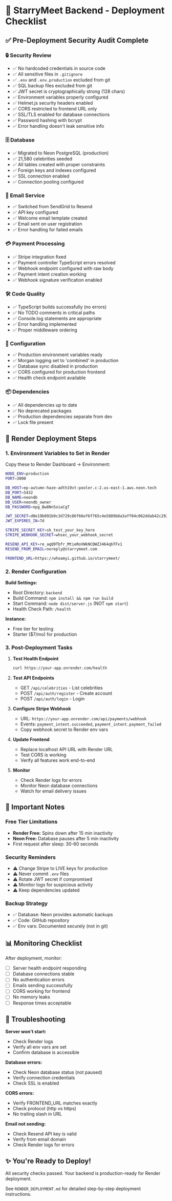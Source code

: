 # 🚀 StarryMeet Backend - Deployment Checklist

## ✅ Pre-Deployment Security Audit Complete

### 🔒 Security Review
- ✅ No hardcoded credentials in source code
- ✅ All sensitive files in `.gitignore`
- ✅ `.env` and `.env.production` excluded from git
- ✅ SQL backup files excluded from git
- ✅ JWT secret is cryptographically strong (128 chars)
- ✅ Environment variables properly configured
- ✅ Helmet.js security headers enabled
- ✅ CORS restricted to frontend URL only
- ✅ SSL/TLS enabled for database connections
- ✅ Password hashing with bcrypt
- ✅ Error handling doesn't leak sensitive info

### 🗄️ Database
- ✅ Migrated to Neon PostgreSQL (production)
- ✅ 21,580 celebrities seeded
- ✅ All tables created with proper constraints
- ✅ Foreign keys and indexes configured
- ✅ SSL connection enabled
- ✅ Connection pooling configured

### 📧 Email Service
- ✅ Switched from SendGrid to Resend
- ✅ API key configured
- ✅ Welcome email template created
- ✅ Email sent on user registration
- ✅ Error handling for failed emails

### 💳 Payment Processing
- ✅ Stripe integration fixed
- ✅ Payment controller TypeScript errors resolved
- ✅ Webhook endpoint configured with raw body
- ✅ Payment intent creation working
- ✅ Webhook signature verification enabled

### 🛠️ Code Quality
- ✅ TypeScript builds successfully (no errors)
- ✅ No TODO comments in critical paths
- ✅ Console.log statements are appropriate
- ✅ Error handling implemented
- ✅ Proper middleware ordering

### 🔧 Configuration
- ✅ Production environment variables ready
- ✅ Morgan logging set to 'combined' in production
- ✅ Database sync disabled in production
- ✅ CORS configured for production frontend
- ✅ Health check endpoint available

### 📦 Dependencies
- ✅ All dependencies up to date
- ✅ No deprecated packages
- ✅ Production dependencies separate from dev
- ✅ Lock file present

## 🎯 Render Deployment Steps

### 1. Environment Variables to Set in Render

Copy these to Render Dashboard → Environment:

```bash
NODE_ENV=production
PORT=3000

DB_HOST=ep-autumn-haze-adth19vt-pooler.c-2.us-east-1.aws.neon.tech
DB_PORT=5432
DB_NAME=neondb
DB_USER=neondb_owner
DB_PASSWORD=npg_Bw8Nn5oiaCgT

JWT_SECRET=d0e19b091b9c3d729c86f66ef6f765c4e5889b8a3aff04c062ddab42c292809e13c348de61ff675d099bb0d2881e3d7d9f0b12220d25b2fc927990d10baca603
JWT_EXPIRES_IN=7d

STRIPE_SECRET_KEY=sk_test_your_key_here
STRIPE_WEBHOOK_SECRET=whsec_your_webhook_secret

RESEND_API_KEY=re_aqQ9Tbfr_MtieRoVWkNCQWZJ464qbTFx1
RESEND_FROM_EMAIL=noreply@starrymeet.com

FRONTEND_URL=https://whoamyi.github.io/starrymeet/
```

### 2. Render Configuration

**Build Settings:**
- Root Directory: `backend`
- Build Command: `npm install && npm run build`
- Start Command: `node dist/server.js` (NOT `npm start`)
- Health Check Path: `/health`

**Instance:**
- Free tier for testing
- Starter ($7/mo) for production

### 3. Post-Deployment Tasks

1. **Test Health Endpoint**
   ```bash
   curl https://your-app.onrender.com/health
   ```

2. **Test API Endpoints**
   - GET `/api/celebrities` - List celebrities
   - POST `/api/auth/register` - Create account
   - POST `/api/auth/login` - Login

3. **Configure Stripe Webhook**
   - URL: `https://your-app.onrender.com/api/payments/webhook`
   - Events: `payment_intent.succeeded`, `payment_intent.payment_failed`
   - Copy webhook secret to Render env vars

4. **Update Frontend**
   - Replace localhost API URL with Render URL
   - Test CORS is working
   - Verify all features work end-to-end

5. **Monitor**
   - Check Render logs for errors
   - Monitor Neon database connections
   - Watch for email delivery issues

## 🚨 Important Notes

### Free Tier Limitations
- **Render Free:** Spins down after 15 min inactivity
- **Neon Free:** Database pauses after 5 min inactivity
- First request after sleep: 30-60 seconds

### Security Reminders
- ⚠️ Change Stripe to LIVE keys for production
- ⚠️ Never commit `.env` files
- ⚠️ Rotate JWT secret if compromised
- ⚠️ Monitor logs for suspicious activity
- ⚠️ Keep dependencies updated

### Backup Strategy
- ✅ Database: Neon provides automatic backups
- ✅ Code: GitHub repository
- ✅ Env vars: Documented securely (not in git)

## 📊 Monitoring Checklist

After deployment, monitor:
- [ ] Server health endpoint responding
- [ ] Database connections stable
- [ ] No authentication errors
- [ ] Emails sending successfully
- [ ] CORS working for frontend
- [ ] No memory leaks
- [ ] Response times acceptable

## 🐛 Troubleshooting

**Server won't start:**
- Check Render logs
- Verify all env vars are set
- Confirm database is accessible

**Database errors:**
- Check Neon database status (not paused)
- Verify connection credentials
- Check SSL is enabled

**CORS errors:**
- Verify FRONTEND_URL matches exactly
- Check protocol (http vs https)
- No trailing slash in URL

**Email not sending:**
- Check Resend API key is valid
- Verify from email domain
- Check Render logs for errors

## ✨ You're Ready to Deploy!

All security checks passed. Your backend is production-ready for Render deployment.

See `RENDER_DEPLOYMENT.md` for detailed step-by-step deployment instructions.
